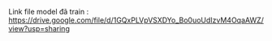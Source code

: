 Link file model đã train :
https://drive.google.com/file/d/1GQxPLVpVSXDYo_Bo0uoUdIzvM4OqaAWZ/view?usp=sharing

